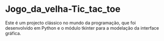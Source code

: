 # Jogo_da_velha-Tic_tac_toe
Este é um projecto clássico no mundo da programação, que foi desenvolvido em Python e o módulo tkinter para a modelação da interface gráfica.
